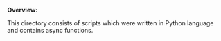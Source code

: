 **Overview:**

This directory consists of scripts which were written in Python language and contains async functions.

